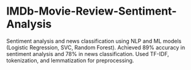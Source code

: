 # IMDb-Movie-Review-Sentiment-Analysis
Sentiment analysis and news classification using NLP and ML models (Logistic Regression, SVC, Random Forest). Achieved 89% accuracy in sentiment analysis and 78% in news classification. Used TF-IDF, tokenization, and lemmatization for preprocessing.
